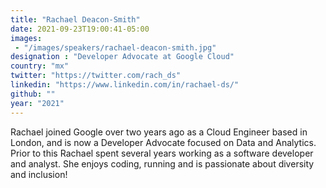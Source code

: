 ```yaml
---
title: "Rachael Deacon-Smith"
date: 2021-09-23T19:00:41-05:00
images:
 - "/images/speakers/rachael-deacon-smith.jpg"
designation : "Developer Advocate at Google Cloud"
country: "mx"
twitter: "https://twitter.com/rach_ds"
linkedin: "https://www.linkedin.com/in/rachael-ds/"
github: ""
year: "2021"
---
```


Rachael joined Google over two years ago as a Cloud Engineer based in London, and is now a Developer Advocate focused on Data and Analytics. Prior to this Rachael spent several years working as a software developer and analyst. She enjoys coding, running and is passionate about diversity and inclusion!

